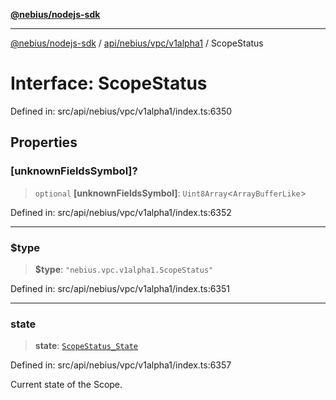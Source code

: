 [**@nebius/nodejs-sdk**](../../../../../README.md)

***

[@nebius/nodejs-sdk](../../../../../README.md) / [api/nebius/vpc/v1alpha1](../README.md) / ScopeStatus

# Interface: ScopeStatus

Defined in: src/api/nebius/vpc/v1alpha1/index.ts:6350

## Properties

### \[unknownFieldsSymbol\]?

> `optional` **\[unknownFieldsSymbol\]**: `Uint8Array`\<`ArrayBufferLike`\>

Defined in: src/api/nebius/vpc/v1alpha1/index.ts:6352

***

### $type

> **$type**: `"nebius.vpc.v1alpha1.ScopeStatus"`

Defined in: src/api/nebius/vpc/v1alpha1/index.ts:6351

***

### state

> **state**: [`ScopeStatus_State`](../type-aliases/ScopeStatus_State.md)

Defined in: src/api/nebius/vpc/v1alpha1/index.ts:6357

Current state of the Scope.
